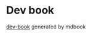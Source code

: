 # Dev book

[dev-book](https://alexlai97.github.io/Pitch-Perfectly-Accurately-Practice/) generated by mdbook

